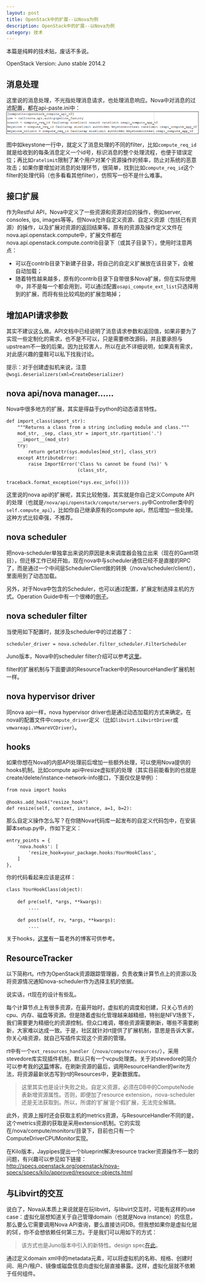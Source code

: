 ```yaml
---
layout: post
title: OpenStack中的扩展--以Nova为例
description: OpenStack中的扩展--以Nova为例
category: 技术
---
```


本篇是纯粹的技术贴，废话不多说。

OpenStack Version: Juno stable 2014.2

## 消息处理
这里说的消息处理，不光指处理消息请求，也处理消息响应。Nova中对消息的过滤配置，都在api-paste.ini中：  
![](/images/2014-10-02-nova-extensions/1.png)

图中如keystone一行中，就定义了消息处理的不同的filter，比如`compute_req_id`就是给收到的每条消息定义一个id号，标识消息的整个处理流程，也便于错误定位；再比如`ratelimit`限制了某个用户对某个资源操作的频率，防止对系统的恶意攻击；如果你要增加对消息的处理环节，很简单，找到比如`compute_req_id`这个filter的处理代码（也多看看其他filter），仿照写一份不是什么难事。

## 接口扩展
作为Restful API，Nova中定义了一些资源和资源对应的操作，例如server, consoles, ips, images等等。但Nova允许自定义资源、自定义资源（包括已有资源）的操作，以及扩展对资源的返回结果等。原有的资源及操作定义文件在nova.api.openstack.compute中，扩展文件都在nova.api.openstack.compute.contrib目录下（或其子目录下），使用时注意两点：

* 可以在contrib目录下新建子目录，将自己的自定义扩展放在该目录下，会被自动加载；
* 随着特性越来越多，原有的contrib目录下自带很多Nova扩展，但在实际使用中，并不是每一个都会用到，可以通过配置`osapi_compute_ext_list`只选择用到的扩展，而将有些比较鸡肋的扩展忽略掉；

## 增加API请求参数
其实不建议这么做。API文档中已经说明了消息请求参数和返回值，如果非要为了实现一些定制化的需求，也不是不可以，只是需要修改源码，并且要承担与upstream不一致的后果。因为比较害人，所以在此不详细说明，如果真有需求，对此感兴趣的童鞋可以私下找我讨论。

提示：对于创建虚拟机来说，注意`@wsgi.deserializers(xml=CreateDeserializer)`

## nova api/nova manager……
Nova中很多地方的扩展，其实是得益于python的动态语言特性。

	def import_class(import_str):
	    """Returns a class from a string including module and class."""
	    mod_str, _sep, class_str = import_str.rpartition('.')
	    __import__(mod_str)
	    try:
	        return getattr(sys.modules[mod_str], class_str)
	    except AttributeError:
	        raise ImportError('Class %s cannot be found (%s)' %
	                          (class_str,
	                           traceback.format_exception(*sys.exc_info())))

这里说的nova api的扩展呢，其实比较勉强，其实就是你自己定义Compute API的处理（也就是`/nova/api/openstack/compute/servers.py`中Controller类中的`self.compute_api`），比如你自己继承原有的compute api，然后增加一些处理。这种方式比较牵强，不推荐。

## nova scheduler
把nova-scheduler单独拿出来说的原因是未来调度器会独立出来（现在的Gantt项目），但迁移工作已经开始，现在nova中与scheduler通信已经不是直接的RPC了，而是通过一个中间层SchedulerClient做的转换（/nova/scheduler/client/），里面用到了动态加载。

另外，对于Nova中包含的Scheduler，也可以通过配置，扩展定制选择主机的方式。Operation Guide中有一个很棒的[例子](http://docs.openstack.org/openstack-ops/content/customize.html#nova_scheduler_example)。

## nova scheduler filter
当使用如下配置时，就涉及scheduler中的过滤器了：

	scheduler_driver = nova.scheduler.filter_scheduler.FilterScheduler

Juno版本，Nova中的scheduler filter介绍可以参考[这里](http://docs.openstack.org/trunk/config-reference/content/section_compute-scheduler.html)。

filter的扩展机制与下面要讲的ResourceTracker中的ResourceHandler扩展机制一样。

## nova hypervisor driver
同nova api一样，nova hypervisor driver也是通过动态加载的方式来确定。在nova的配置文件中`compute_driver`定义（比如`libvirt.LibvirtDriver`或`vmwareapi.VMwareVCDriver`）。

## hooks
如果你想在Nova的内部API处理前后增加一些额外处理，可以使用Nova提供的hooks机制。比如compute api中resize虚拟机的处理（其实目前能看到的也就是create/delete/instance-network-info接口，下面仅仅是举例）：

	from nova import hooks
	
	@hooks.add_hook("resize_hook")
	def resize(self, context, instance, a=1, b=2):

那么自定义操作怎么写？在你随Nova代码库一起发布的自定义代码包中，在安装脚本setup.py中，作如下定义：

	entry_points = {
	    'nova.hooks': [
	        'resize_hook=your_package.hooks:YourHookClass',
	    ]
	},

你的代码看起来应该是这样：

	class YourHookClass(object):
	
	    def pre(self, *args, **kwargs):
	        ....
	
	    def post(self, rv, *args, **kwargs):
	        ....

关于hooks，[这里](http://blog.oddbit.com/2014/09/27/integrating-custom-code-with-n)有一篇老外的博客可供参考。

## ResourceTracker
以下简称rt。rt作为OpenStack资源跟踪管理器，负责收集计算节点上的资源以及将资源情况通知nova-scheduler作为选择主机的依据。

说实话，rt现在的设计有些乱。

每个计算节点上有很多资源，在最开始时，虚拟机的调度和创建，只关心节点的cpu、内存、磁盘等资源。但是随着虚拟化管理越来越精细，特别是NFV场景下，我们需要更为精细化的资源控制。但众口难调，哪些资源需要刷新，哪些不需要刷新，大家难以达成一致。于是，社区就针对rt提供了扩展机制，意思是告诉大家，你关心啥资源，就自己写插件实现这个资源的管理。

rt中有一个`ext_resources_handler`（`/nova/compute/resources/`），采用stevedore库实现插件机制，默认只有一个vcpu处理类。关于对stevedore的简介可以参考我的[这篇](http://blog.csdn.net/lynn_kong/article/details/9704413)博客。在刷新资源的最后，调用ResourceHandler的write方法，将资源最新状态写到rt的Resources中，更新数据库。  
> 这里其实也是设计失败之处。自定义资源，必须在DB中的ComputeNode表新增资源属性。否则，即便加了resource extension，nova-scheduler还是无法获取到。所以，所谓的‘扩展’是个假扩展，无法完全解耦。

此外，资源上报时还会获取主机的metrics资源，与ResourceHandler不同的是，这个metrics资源的获取是采用extension机制。它的实现在/nova/compute/monitors/目录下，目前也只有一个ComputeDriverCPUMonitor实现。

在Kilo版本，Jaypipes提出一个blueprint解决resource tracker资源操作不一致的问题，有兴趣可以参见如下链接：  
<http://specs.openstack.org/openstack/nova-specs/specs/kilo/approved/resource-objects.html>

## 与Libvirt的交互
说白了，Nova从本质上来说就是在玩libvirt，与libvirt交互时，可能有这样的use case：虚拟化层想知道关于自己管理domain（也就是Nova instance）的信息，那么要么它需要调用Nova API查询，要么直接访问DB。但我想如果你是虚拟化层的SE，你不会想依赖任何第三方。于是我们可以用如下的方式：

> 该方式也是Juno版本中引入的新特性。design spec[在此](http://specs.openstack.org/openstack/nova-specs/specs/juno/implemented/libvirt-driver-domain-metadata.html)。

通过定义domain xml中的metadata元素，可以将虚拟机的名称、规格、创建时间、用户/租户、镜像或磁盘信息向虚拟化层直接暴露。这样，虚拟化层就不依赖于任何组件。